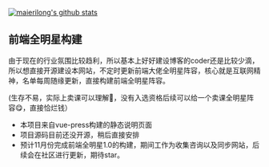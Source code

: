 [![maierilong's github stats](https://github-readme-stats.vercel.app/api?username=miles97)]()

## 前端全明星构建

由于现在的行业氛围比较趋利，所以基本上好好建设博客的coder还是比较少滴，所以想直接开源建设本网站，不定时更新前端大佬全明星阵容，核心就是互联网精神，名单每周随缘更新，直接构建前端全明星阵容。

(生存不易，实际上卖课可以理解🥺，没有入选资格后续可以给一个卖课全明星阵容😋，直接恰烂钱）

- 本项目来自vue-press构建的静态说明页面
- 项目源码目前还没开源，稍后直接安排
- 预计11月份完成前端全明星1.0的构建，期间工作为收集咨询以及同步网站，后续会在社区进行更新，期待star。
